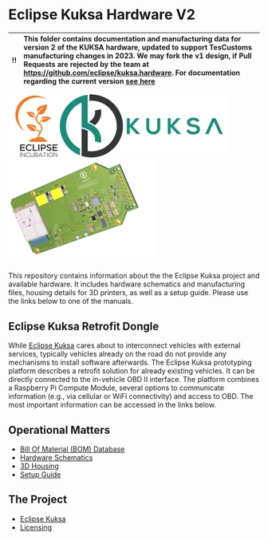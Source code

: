 # Eclipse Kuksa Hardware V2


:bangbang: | This folder contains documentation and manufacturing data for version 2 of the KUKSA hardware, updated to support TesCustoms manufacturing changes in 2023. We may fork the v1 design, if Pull Requests are rejected by the team at https://github.com/eclipse/kuksa.hardware. For documentation regarding the current version [see here](../README.md)
:---: | :---

![Eclipse Kuksa Figure](https://raw.githubusercontent.com/eclipse/kuksa.val/master/doc/pictures/logo.png)
<img src="./docs/figures/kuksa_dongle.png" alt="drawing" width="300"/>

This repository contains information about the the Eclipse Kuksa project and available hardware.
It includes hardware schematics and manufacturing files, housing details for 3D printers, as
well as a setup guide. Please use the links below to one of the manuals.

## Eclipse Kuksa Retrofit Dongle

While [Eclipse Kuksa](https://www.eclipse.org/kuksa/) cares about to interconnect
vehicles with external services, typically vehicles already on the road do not
provide any mechanisms to install software afterwards. The Eclipse Kuksa prototyping
platform describes a retrofit solution for already existing vehicles. It can be
directly connected to the in-vehicle OBD II interface. The platform combines a
Raspberry Pi Compute Module, several options to communicate information
(e.g., via cellular or WiFi connectivity) and access to OBD. The most important
information can be accessed in the links below.

## Operational Matters

* [Bill Of Material (BOM) Database](TODO)
* [Hardware Schematics](./hardware/Readme.md)
* [3D Housing](./housing/README.md)
* [Setup Guide](./docs/README.md)

## The Project
* [Eclipse Kuksa](https://www.eclipse.org/kuksa/)
* [Licensing](./LICENSE)

